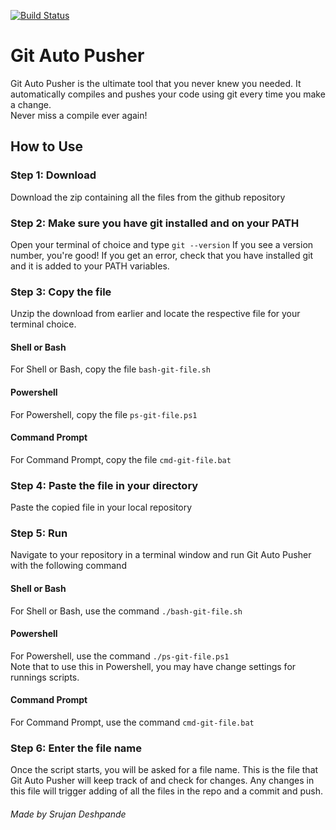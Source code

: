 [![Build Status](https://travis-ci.com/srujandeshpande/git-auto-pusher.svg?branch=master)](https://travis-ci.com/srujandeshpande/git-auto-pusher)
# Git Auto Pusher  
Git Auto Pusher is the ultimate tool that you never knew you needed. It automatically compiles and pushes your code using git every time you make a change.  
Never miss a compile ever again!  

## How to Use

### Step 1: Download
Download the zip containing all the files from the github repository  

### Step 2: Make sure you have git installed and on your PATH
Open your terminal of choice and type 
```git --version```
If you see a version number, you're good! If you get an error, check that you have installed git and it is added to your PATH variables.

### Step 3: Copy the file 
Unzip the download from earlier and locate the respective file for your terminal choice.
#### Shell or Bash
For Shell or Bash, copy the file ```bash-git-file.sh```
#### Powershell
For Powershell, copy the file ```ps-git-file.ps1```
#### Command Prompt
For Command Prompt, copy the file ```cmd-git-file.bat```

### Step 4: Paste the file in your directory
Paste the copied file in your local repository

### Step 5: Run
Navigate to your repository in a terminal window and run Git Auto Pusher with the following command
#### Shell or Bash
For Shell or Bash, use the command ```./bash-git-file.sh```
#### Powershell
For Powershell, use the command ```./ps-git-file.ps1```  
Note that to use this in Powershell, you may have change settings for runnings scripts.
#### Command Prompt
For Command Prompt, use the command ```cmd-git-file.bat```

### Step 6: Enter the file name
Once the script starts, you will be asked for a file name. This is the file that Git Auto Pusher will keep track of and check for changes. Any changes in this file will trigger adding of all the files in the repo and a commit and push.  

###### Made by Srujan Deshpande
